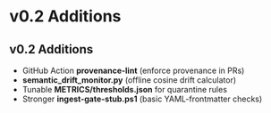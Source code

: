 # v0.2 Additions


## v0.2 Additions
- GitHub Action **provenance-lint** (enforce provenance in PRs)
- **semantic_drift_monitor.py** (offline cosine drift calculator)
- Tunable **METRICS/thresholds.json** for quarantine rules
- Stronger **ingest-gate-stub.ps1** (basic YAML-frontmatter checks)

